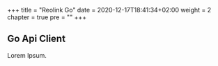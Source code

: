 +++
title = "Reolink Go"
date = 2020-12-17T18:41:34+02:00
weight = 2
chapter = true
pre = "<b></b>"
+++


## Go Api Client

Lorem Ipsum.
